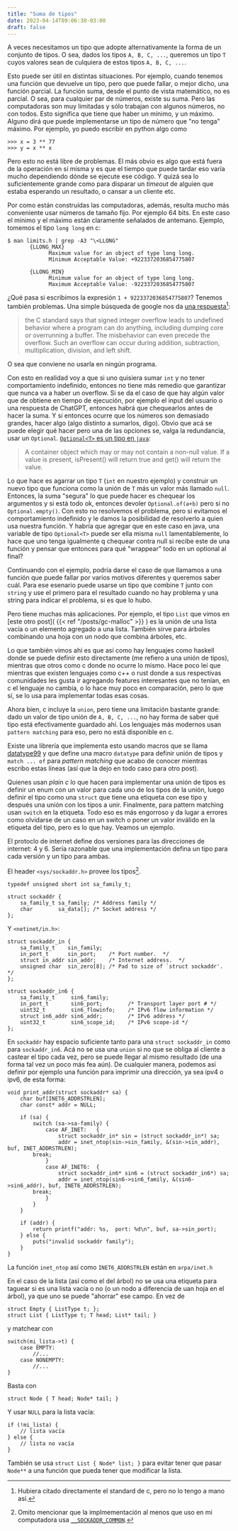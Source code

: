```yaml
---
title: "Suma de tipos"
date: 2023-04-14T09:06:30-03:00
draft: false
---
```


A veces necesitamos un tipo que adopte alternativamente la forma de un conjunto
de tipos. O sea, dados los tipos `A, B, C, ...`, queremos un tipo `T` cuyos
valores sean de culquiera de estos tipos `A, B, C, ...`.

Esto puede ser útil en distintas situaciones. Por ejemplo, cuando tenemos una 
función que devuelve un tipo, pero que puede fallar, o mejor dicho, una función 
parcial. La función suma, desde el punto de vista matemático, no es parcial. O
sea, para cualquier par de números, existe su suma. Pero las computadoras son
muy limitadas y sólo trabajan con algunos números, no con todos. Esto significa
que tiene que haber un mínimo, y un máximo. Alguno dirá que puede implementarse
un tipo de número que "no tenga" máximo. Por ejemplo, yo puedo escribir en python
algo como 

```
>>> x = 3 ** 77
>>> y = x ** x
```

Pero esto no está libre de problemas. El más obvio es algo que está fuera de la
operación en sí misma y es que el tiempo que puede tardar eso varía mucho
dependiendo dónde se ejecute ese código. Y quizá sea lo suficientemente grande
como para disparar un *timeout* de alguien que estaba esperando un resultado, o
cansar a un cliente etc.

Por como están construídas las computadoras, además, resulta mucho más conveniente
usar números de tamaño fijo. Por ejemplo 64 bits. En este caso el mínimo y el 
máximo están claramente señalados de antemano. Ejemplo, tomemos el tipo 
`long long` en c:

```
$ man limits.h | grep -A3 "\<LLONG"
       {LLONG_MAX}
             Maximum value for an object of type long long.
             Minimum Acceptable Value: +9223372036854775807

       {LLONG_MIN}
             Minimum value for an object of type long long.
             Maximum Acceptable Value: -9223372036854775807

```

¿Qué pasa si escribimos la expresión `1 + 9223372036854775807`? Tenemos también
problemas. Una simple búsqueda de google nos da
[una respuesta](https://www.gnu.org/software/autoconf/manual/autoconf-2.63/html_node/Integer-Overflow-Basics.html)[^1]:

> the C standard says that signed integer overflow leads to undefined behavior
> where a program can do anything, including dumping core or overrunning a
> buffer. The misbehavior can even precede the overflow. Such an overflow can
> occur during addition, subtraction, multiplication, division, and left shift.

O sea que conviene no usarla en ningún programa.

Con esto en realidad voy a que si uno quisiera sumar `int` y no tener 
comportamiento indefinido, entonces no tiene más remedio que garantizar
que nunca va a haber un overflow. Si se da el caso de que hay algún valor
que de obtiene en tiempo de ejecución, por ejemplo el input del usuario
o una respuesta de ChatGPT, entonces habrá que chequearlos antes de
hacer la suma. Y si entonces ocurre que los números son demasiado grandes,
hacer algo (algo distinto a sumarlos, digo). Obvio que acá se puede elegir 
qué hacer pero una de las opciones se, valga la redundancia, usar un 
`Optional`.
[`Optional<T>` es un tipo en `java`](https://docs.oracle.com/javase/8/docs/api/java/util/Optional.html):

> A container object which may or may not contain a non-null value. If a value
> is present, isPresent() will return true and get() will return the value. 

Lo que hace es agarrar un tipo `T` (`int` en nuestro ejemplo) y construir un nuevo
tipo que funciona como la unión de `T` más un valor más llamado `null`. Entonces,
la suma "segura" lo que puede hacer es chequear los argumentos y si está todo ok,
entonces devoler `Optional.of(a+b)` pero si no `Optional.empty()`. Con esto no 
resolvemos el problema, pero sí evitamos el comportamiento indefinido y le damos
la posibilidad de resolverlo a quien usa nuestra función. Y habría que agregar
que en este caso en java, una variable de tipo `Optional<T>` puede ser ella
misma `null` lamentablemente, lo hace que uno tenga igualmente q chequear
contra null si recibe este de una función y pensar que entonces para qué
"wrappear" todo en un optional al final?

Continuando con el ejemplo, podría darse el caso de que llamamos a una función
que puede fallar por varios motivos diferentes y queremos saber cuál. Para ese
esenario puede usarse un tipo que combine `T` junto con `string` y use el
primero para el resultado cuando no hay problema y una string para indicar el
problema, si es que lo hubo.

Pero tiene muchas más aplicaciones. Por ejemplo, el tipo `List` que vimos en 
[este otro post]( {{< ref "/posts/gc-malloc" >}} ) es la unión de una lista vacía o 
un elemento agregado a una lista. También sirve para árboles combinando 
una hoja con un nodo que combina árboles, etc.

Lo que también vimos ahí es que así como hay lenguajes como haskell donde se puede
definir esto directamente (me refiero a una unión de tipos), mientras que otros
como c donde no ocurre lo mismo. Hace poco leí que mientras que existen lenguajes
como c++ o rust donde a sus respectivas comunidades les gusta ir agregando
features interesantes que no tenían, en c el lenguaje no cambia, o lo hace muy poco
en comparación, pero lo que sí, se lo usa para implementar todas esas cosas.

Ahora bien, c incluye la `union`, pero tiene una limitación bastante grande:
dado un valor de tipo unión de `A, B, C, ...`, no hay forma de saber qué tipo
está efectivamente guardado ahí. Los lenguajes más modernos usan `pattern matching`
para eso, pero no está disponible en c.

Existe una librería que implementa esto usando macros que se llama
[datatype99](https://github.com/Hirrolot/datatype99) y que define una macro `datatype`
para definir unión de tipos y `match ... of` para *pattern matching* que acabo de 
conocer mientras escribo estas líneas (así que la dejo en todo caso para otro post).

Quienes usan *plain c* lo que hacen para implementar una unión de tipos es
definir un enum con un valor para cada uno de los tipos de la unión, luego
definir el tipo como una `struct` que tiene una etiqueta con ese tipo y
después una unión con los tipos a unir. Finalmente, para pattern matching
usan `switch` en la etiqueta. Todo eso es más engorroso y da lugar a errores como
olvidarse de un caso en un switch o poner un valor inválido en la etiqueta
del tipo, pero es lo que hay. Veamos un ejemplo.

El protoclo de internet define dos versiones para las direcciones
de internet: 4 y 6. Sería razonable que una implementación defina un tipo para
cada versión y un tipo para ambas.

El header `<sys/sockaddr.h>` provee los tipos[^2].

```
typedef unsigned short int sa_family_t;

struct sockaddr {
    sa_family_t sa_family; /* Address family */
    char        sa_data[]; /* Socket address */
};

```

Y `<netinet/in.h>`:

```
struct sockaddr_in {
    sa_family_t    sin_family;
    in_port_t      sin_port;    /* Port number.  */
    struct in_addr sin_addr;    /* Internet address.  */
    unsigned char  sin_zero[8]; /* Pad to size of `struct sockaddr'.  */
};

struct sockaddr_in6 {
    sa_family_t     sin6_family;
    in_port_t       sin6_port;        /* Transport layer port # */
    uint32_t        sin6_flowinfo;    /* IPv6 flow information */
    struct in6_addr sin6_addr;        /* IPv6 address */
    uint32_t        sin6_scope_id;    /* IPv6 scope-id */
};

```

En `sockaddr` hay espacio suficiente tanto para una `struct sockaddr_in` como
para `sockaddr_in6`. Acá no se usa una `union` si no que se obliga al cliente
a castear el tipo cada vez, pero se puede llegar al mismo resultado
(de una forma tal vez un poco más fea aún).
De cualquier manera, podemos así definir por ejemplo una función para imprimir una
dirección, ya sea ipv4 o ipv6, de esta forma:

```
void print_addr(struct sockaddr* sa) {
    char buf[INET6_ADDRSTRLEN];
    char const* addr = NULL;

    if (sa) {
        switch (sa->sa-family) {
            case AF_INET:   { 
                struct sockaddr_in* sin = (struct sockaddr_in*) sa;
                addr = inet_ntop(sin->sin_family, &(sin->sin_addr), buf, INET_ADDRSTRLEN);
		break;
            } 
            case AF_INET6:  { 
                struct sockaddr_in6* sin6 = (struct sockaddr_in6*) sa;
                addr = inet_ntop(sin6->sin6_family, &(sin6->sin6_addr), buf, INET6_ADDRSTRLEN);
		break;
            } 
        }
    }

    if (addr) {
        return printf("addr: %s,  port: %d\n", buf, sa->sin_port);
    } else {
        puts("invalid sockaddr family");
    }
}
```

La función `inet_ntop` así como `INET6_ADDRSTRLEN` están
en `arpa/inet.h`

En el caso de la lista (así como el del árbol) no se usa una etiqueta para taguear
si es una lista vacía o no (o un nodo a diferencia de uan hoja en el árbol), ya que
uno se puede "ahorrar" ese campo. En vez de 

```
struct Empty { ListType t; };
struct List { ListType t; T head; List* tail; }
```

y matchear con 
```
switch(mi_lista->t) {
    case EMPTY:
        //...
    case NONEMPTY:
        //...
}
```


Basta con 

```
struct Node { T head; Node* tail; }
```

Y usar `NULL` para la lista vacía:

```
if (!mi_lista) {
    // lista vacía
} else {
    // lista no vacía
}
```

También se usa `struct List { Node* list; }` para evitar tener que pasar
`Node**` a una función que pueda tener que modificar la lista.

[^1]: Hubiera citado directamente el standard de c, pero no lo tengo a mano así.
[^2]: Omito mencionar que la implmementación al menos que uso en mi computadora
usa [`__SOCKADDR_COMMON`](https://stackoverflow.com/questions/34539564/what-does-sockaddr-common-sin-mean).
